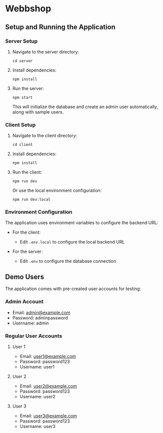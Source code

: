 # Webbshop

## Setup and Running the Application

### Server Setup

1. Navigate to the server directory:
   ```
   cd server
   ```

2. Install dependencies:
   ```
   npm install
   ```

3. Run the server:
   ```
   npm start
   ```

   This will initialize the database and create an admin user automatically, along with sample users.

### Client Setup

1. Navigate to the client directory:
   ```
   cd client
   ```

2. Install dependencies:
   ```
   npm install
   ```

3. Run the client:
   ```
   npm run dev
   ```
   
   Or use the local environment configuration:
   ```
   npm run dev:local
   ```

### Environment Configuration

The application uses environment variables to configure the backend URL:

- For the client:
  - Edit `.env.local` to configure the local backend URL

- For the server:
  - Edit `.env` to configure the database connection

## Demo Users

The application comes with pre-created user accounts for testing:

### Admin Account

- Email: admin@example.com
- Password: adminpassword
- Username: admin

### Regular User Accounts

1. User 1
   - Email: user1@example.com 
   - Password: password123
   - Username: user1

2. User 2
   - Email: user2@example.com
   - Password: password123 
   - Username: user2

3. User 3
   - Email: user3@example.com
   - Password: password123
   - Username: user3 